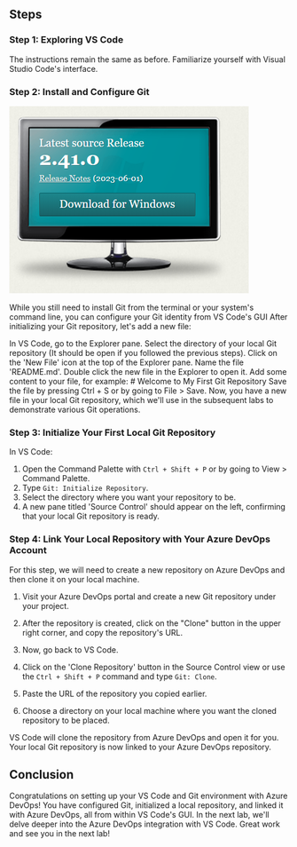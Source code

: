 ## Steps 

### Step 1: Exploring VS Code

The instructions remain the same as before. Familiarize yourself with Visual Studio Code's interface.

### Step 2: Install and Configure Git

![alt text](1.png "Title")

While you still need to install Git from the terminal or your system's command line, you can configure your Git identity from VS Code's GUI
After initializing your Git repository, let's add a new file:

In VS Code, go to the Explorer pane.
Select the directory of your local Git repository (It should be open if you followed the previous steps).
Click on the 'New File' icon at the top of the Explorer pane.
Name the file 'README.md'.
Double click the new file in the Explorer to open it.
Add some content to your file, for example: # Welcome to My First Git Repository
Save the file by pressing Ctrl + S or by going to File > Save.
Now, you have a new file in your local Git repository, which we'll use in the subsequent labs to demonstrate various Git operations.

### Step 3: Initialize Your First Local Git Repository

In VS Code:

1. Open the Command Palette with `Ctrl + Shift + P` or by going to View > Command Palette.
2. Type `Git: Initialize Repository`.
3. Select the directory where you want your repository to be.
4. A new pane titled 'Source Control' should appear on the left, confirming that your local Git repository is ready.

### Step 4: Link Your Local Repository with Your Azure DevOps Account

For this step, we will need to create a new repository on Azure DevOps and then clone it on your local machine. 

1. Visit your Azure DevOps portal and create a new Git repository under your project.

2. After the repository is created, click on the "Clone" button in the upper right corner, and copy the repository's URL.

3. Now, go back to VS Code.

4. Click on the 'Clone Repository' button in the Source Control view or use the `Ctrl + Shift + P` command and type `Git: Clone`.

5. Paste the URL of the repository you copied earlier.

6. Choose a directory on your local machine where you want the cloned repository to be placed.

VS Code will clone the repository from Azure DevOps and open it for you. Your local Git repository is now linked to your Azure DevOps repository.

## Conclusion

Congratulations on setting up your VS Code and Git environment with Azure DevOps! You have configured Git, initialized a local repository, and linked it with Azure DevOps, all from within VS Code's GUI. In the next lab, we'll delve deeper into the Azure DevOps integration with VS Code. Great work and see you in the next lab!
